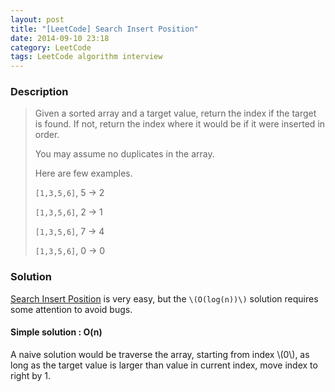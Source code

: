 ```yaml
---
layout: post
title: "[LeetCode] Search Insert Position"
date: 2014-09-10 23:18
category: LeetCode
tags: LeetCode algorithm interview
---
```


### Description
> Given a sorted array and a target value, return the index if the target is found. If not, return the index where it would be if it were inserted in order.
>
> You may assume no duplicates in the array.
>
> Here are few examples.
>
> `[1,3,5,6]`, 5 → 2
> 
> `[1,3,5,6]`, 2 → 1
> 
> `[1,3,5,6]`, 7 → 4
> 
> `[1,3,5,6]`, 0 → 0

### Solution

[Search Insert Position](https://oj.leetcode.com/problems/search-insert-position/) is very easy, but the `\(O(log(n))\)` solution requires some attention to avoid bugs.

#### Simple solution : O(n)
A naive solution would be traverse the array, starting from index \\(0\\), as long as the target value is larger than value in current index, move index to right by 1.




